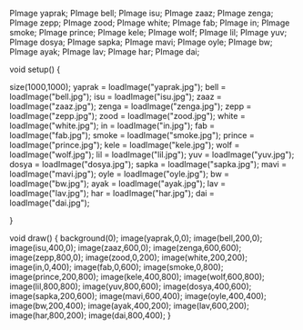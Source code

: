 PImage yaprak;
PImage bell;
PImage isu;
PImage zaaz;
PImage zenga;
PImage zepp;
PImage zood;
PImage white;
PImage fab;
PImage in;
PImage smoke;
PImage prince;
PImage kele;
PImage wolf;
PImage lil;
PImage yuv;
PImage dosya;
PImage sapka;
PImage mavi;
PImage oyle;
PImage bw;
PImage ayak;
PImage lav;
PImage har;
PImage dai;

void setup() {

size(1000,1000);
yaprak = loadImage("yaprak.jpg");
bell = loadImage("bell.jpg");
isu = loadImage("isu.jpg");
zaaz = loadImage("zaaz.jpg");
zenga = loadImage("zenga.jpg");
zepp = loadImage("zepp.jpg");
zood = loadImage("zood.jpg");
white = loadImage("white.jpg");
in = loadImage("in.jpg");
fab = loadImage("fab.jpg");
smoke = loadImage("smoke.jpg");
prince = loadImage("prince.jpg");
kele = loadImage("kele.jpg");
wolf = loadImage("wolf.jpg");
lil = loadImage("lil.jpg");
yuv = loadImage("yuv.jpg");
dosya = loadImage("dosya.jpg");
sapka = loadImage("sapka.jpg");
mavi = loadImage("mavi.jpg");
oyle = loadImage("oyle.jpg");
bw = loadImage("bw.jpg");
ayak = loadImage("ayak.jpg");
lav = loadImage("lav.jpg");
har = loadImage("har.jpg");
dai = loadImage("dai.jpg");

}

void draw() {
  background(0);
  image(yaprak,0,0);
  image(bell,200,0);
  image(isu,400,0);
  image(zaaz,600,0);
  image(zenga,600,600);
  image(zepp,800,0);
  image(zood,0,200);
  image(white,200,200);
  image(in,0,400);
  image(fab,0,600);
  image(smoke,0,800);
  image(prince,200,800);
  image(kele,400,800);
  image(wolf,600,800);
  image(lil,800,800);
  image(yuv,800,600);
  image(dosya,400,600);
  image(sapka,200,600);
  image(mavi,600,400);
  image(oyle,400,400);
  image(bw,200,400);
  image(ayak,400,200);
  image(lav,600,200);
  image(har,800,200);
  image(dai,800,400);
}
